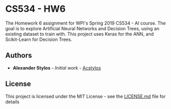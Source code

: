 # CS534 - HW6

The Homework 6 assignment for WPI's Spring 2019 CS534 - AI course.
The goal is to explore Artificial Neural Networks and Decision Trees, using
an existing dataset to train with. This project uses Keras for the ANN, and 
Scikit-Learn for Decision Trees.

## Authors

* **Alexander Stylos** - *Initial work* - [Acstylos](https://github.com/Acstylos)

## License

This project is licensed under the MIT License - see the [LICENSE.md](LICENSE.md) file for details
